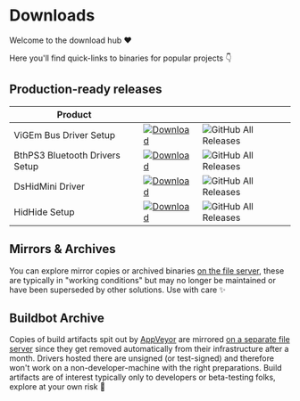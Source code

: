 # Downloads

Welcome to the download hub ❤️

Here you'll find quick-links to binaries for popular projects 👇

## Production-ready releases

| Product |  |  |
|---|---|---|
| ViGEm Bus Driver Setup | [![Download](https://img.shields.io/badge/Download-brightgreen)](https://github.com/ViGEm/ViGEmBus/releases) | ![GitHub All Releases](https://img.shields.io/github/downloads/ViGEm/ViGEmBus/total) |
| BthPS3 Bluetooth Drivers Setup | [![Download](https://img.shields.io/badge/Download-brightgreen)](https://github.com/nefarius/BthPS3/releases) | ![GitHub All Releases](https://img.shields.io/github/downloads/ViGEm/BthPS3/total) |
| DsHidMini Driver | [![Download](https://img.shields.io/badge/Download-brightgreen)](https://github.com/nefarius/DsHidMini/releases) | ![GitHub All Releases](https://img.shields.io/github/downloads/ViGEm/DsHidMini/total) |
| HidHide Setup | [![Download](https://img.shields.io/badge/Download-brightgreen)](https://github.com/nefarius/HidHide/releases) | ![GitHub All Releases](https://img.shields.io/github/downloads/ViGEm/HidHide/total) |

## Mirrors & Archives

You can explore mirror copies or archived binaries [on the file server](https://downloads.nefarius.at/), these are typically in "working conditions" but may no longer be maintained or have been superseded by other solutions. Use with care ✨

## Buildbot Archive

Copies of build artifacts spit out by [AppVeyor](https://www.appveyor.com/) are mirrored [on a separate file server](https://buildbot.nefarius.at/) since they get removed automatically from their infrastructure after a month. Drivers hosted there are unsigned (or test-signed) and therefore won't work on a non-developer-machine with the right preparations. Build artifacts are of interest typically only to developers or beta-testing folks, explore at your own risk 🦋
